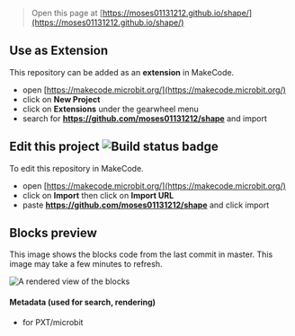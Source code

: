 
> Open this page at [https://moses01131212.github.io/shape/](https://moses01131212.github.io/shape/)

## Use as Extension

This repository can be added as an **extension** in MakeCode.

* open [https://makecode.microbit.org/](https://makecode.microbit.org/)
* click on **New Project**
* click on **Extensions** under the gearwheel menu
* search for **https://github.com/moses01131212/shape** and import

## Edit this project ![Build status badge](https://github.com/moses01131212/shape/workflows/MakeCode/badge.svg)

To edit this repository in MakeCode.

* open [https://makecode.microbit.org/](https://makecode.microbit.org/)
* click on **Import** then click on **Import URL**
* paste **https://github.com/moses01131212/shape** and click import

## Blocks preview

This image shows the blocks code from the last commit in master.
This image may take a few minutes to refresh.

![A rendered view of the blocks](https://github.com/moses01131212/shape/raw/master/.github/makecode/blocks.png)

#### Metadata (used for search, rendering)

* for PXT/microbit
<script src="https://makecode.com/gh-pages-embed.js"></script><script>makeCodeRender("{{ site.makecode.home_url }}", "{{ site.github.owner_name }}/{{ site.github.repository_name }}");</script>
